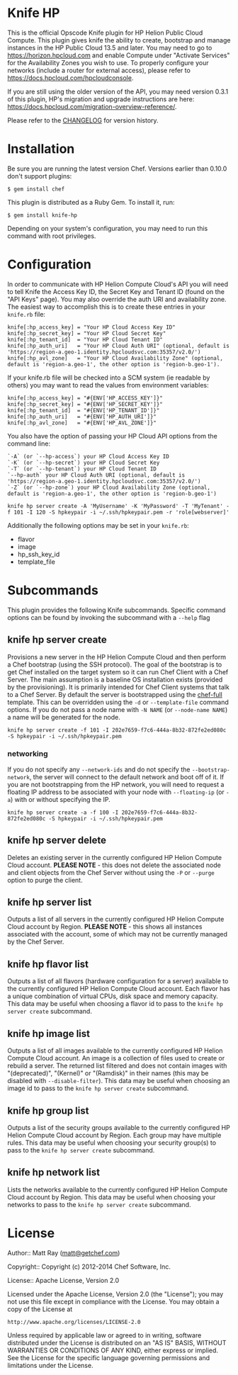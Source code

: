 Knife HP
========

This is the official Opscode Knife plugin for HP Helion Public Cloud Compute. This plugin gives knife the ability to create, bootstrap and manage instances in the HP Public Cloud 13.5 and later. You may need to go to https://horizon.hpcloud.com and enable Compute under "Activate Services" for the Availability Zones you wish to use. To properly configure your networks (include a router for external access), please refer to https://docs.hpcloud.com/hpcloudconsole.

If you are still using the older version of the API, you may need version 0.3.1 of this plugin, HP's migration and upgrade instructions are here: https://docs.hpcloud.com/migration-overview-reference/.

Please refer to the [CHANGELOG](CHANGELOG.md) for version history.

# Installation #

Be sure you are running the latest version Chef. Versions earlier than 0.10.0 don't support plugins:

    $ gem install chef

This plugin is distributed as a Ruby Gem. To install it, run:

    $ gem install knife-hp

Depending on your system's configuration, you may need to run this command with root privileges.

# Configuration #

In order to communicate with HP Helion Compute Cloud's API you will need to tell Knife the Access Key ID, the Secret Key and Tenant ID (found on the "API Keys" page). You may also override the auth URI and availability zone. The easiest way to accomplish this is to create these entries in your `knife.rb` file:

    knife[:hp_access_key] = "Your HP Cloud Access Key ID"
    knife[:hp_secret_key] = "Your HP Cloud Secret Key"
    knife[:hp_tenant_id]  = "Your HP Cloud Tenant ID"
    knife[:hp_auth_uri]   = "Your HP Cloud Auth URI" (optional, default is 'https://region-a.geo-1.identity.hpcloudsvc.com:35357/v2.0/')
    knife[:hp_avl_zone]   = "Your HP Cloud Availability Zone" (optional, default is 'region-a.geo-1', the other option is 'region-b.geo-1').

If your knife.rb file will be checked into a SCM system (ie readable by others) you may want to read the values from environment variables:

    knife[:hp_access_key] = "#{ENV['HP_ACCESS_KEY']}"
    knife[:hp_secret_key] = "#{ENV['HP_SECRET_KEY']}"
    knife[:hp_tenant_id]  = "#{ENV['HP_TENANT_ID']}"
    knife[:hp_auth_uri]   = "#{ENV['HP_AUTH_URI']}"
    knife[:hp_avl_zone]   = "#{ENV['HP_AVL_ZONE']}"

You also have the option of passing your HP Cloud API options from the command line:

    `-A` (or `--hp-access`) your HP Cloud Access Key ID
    `-K` (or `--hp-secret`) your HP Cloud Secret Key
    `-T` (or `--hp-tenant`) your HP Cloud Tenant ID
    `--hp-auth` your HP Cloud Auth URI (optional, default is 'https://region-a.geo-1.identity.hpcloudsvc.com:35357/v2.0/')
    `-Z` (or `--hp-zone`) your HP Cloud Availability Zone (optional, default is 'region-a.geo-1', the other option is 'region-b.geo-1')

    knife hp server create -A 'MyUsername' -K 'MyPassword' -T 'MyTenant' -f 101 -I 120 -S hpkeypair -i ~/.ssh/hpkeypair.pem -r 'role[webserver]'

Additionally the following options may be set in your `knife.rb`:

* flavor
* image
* hp_ssh_key_id
* template_file

# Subcommands #

This plugin provides the following Knife subcommands. Specific command options can be found by invoking the subcommand with a `--help` flag

knife hp server create
----------------------

Provisions a new server in the HP Helion Compute Cloud and then perform a Chef bootstrap (using the SSH protocol). The goal of the bootstrap is to get Chef installed on the target system so it can run Chef Client with a Chef Server. The main assumption is a baseline OS installation exists (provided by the provisioning). It is primarily intended for Chef Client systems that talk to a Chef Server. By default the server is bootstrapped using the [chef-full](https://github.com/opscode/chef/blob/master/chef/lib/chef/knife/bootstrap/chef-full.erb) template. This can be overridden using the `-d` or `--template-file` command options. If you do not pass a node name with `-N NAME` (or `--node-name NAME`) a name will be generated for the node.

    knife hp server create -f 101 -I 202e7659-f7c6-444a-8b32-872fe2ed080c -S hpkeypair -i ~/.ssh/hpkeypair.pem

### networking ###

If you do not specify any `--network-ids` and do not specify the `--bootstrap-network`, the server will connect to the default network and boot off of it. If you are not bootstrapping from the HP network, you will need to request a floating IP address to be associated with your node with `--floating-ip` (or `-a`) with or without specifying the IP.

    knife hp server create -a -f 100 -I 202e7659-f7c6-444a-8b32-872fe2ed080c -S hpkeypair -i ~/.ssh/hpkeypair.pem

knife hp server delete
----------------------

Deletes an existing server in the currently configured HP Helion Compute Cloud account. <b>PLEASE NOTE</b> - this does not delete the associated node and client objects from the Chef Server without using the `-P` or `--purge` option to purge the client.

knife hp server list
--------------------

Outputs a list of all servers in the currently configured HP Helion Compute Cloud account by Region. <b>PLEASE NOTE</b> - this shows all instances associated with the account, some of which may not be currently managed by the Chef Server.

knife hp flavor list
--------------------

Outputs a list of all flavors (hardware configuration for a server) available to the currently configured HP Helion Compute Cloud account. Each flavor has a unique combination of virtual CPUs, disk space and memory capacity. This data may be useful when choosing a flavor id to pass to the `knife hp server create` subcommand.

knife hp image list
-------------------

Outputs a list of all images available to the currently configured HP Helion Compute Cloud account. An image is a collection of files used to create or rebuild a server. The returned list filtered and does not contain images with "(deprecated)", "(Kernel)" or "(Ramdisk)" in their names (this may be disabled with `--disable-filter`). This data may be useful when choosing an image id to pass to the `knife hp server create` subcommand.

knife hp group list
--------------------

Outputs a list of the security groups available to the currently configured HP Helion Compute Cloud account by Region. Each group may have multiple rules. This data may be useful when choosing your security group(s) to pass to the `knife hp server create` subcommand.

knife hp network list
---------------------

Lists the networks available to the currently configured HP Helion Compute Cloud account by Region. This data may be useful when choosing your networks to pass to the `knife hp server create` subcommand.

# License #

Author:: Matt Ray (<matt@getchef.com>)

Copyright:: Copyright (c) 2012-2014 Chef Software, Inc.

License:: Apache License, Version 2.0

Licensed under the Apache License, Version 2.0 (the "License");
you may not use this file except in compliance with the License.
You may obtain a copy of the License at

    http://www.apache.org/licenses/LICENSE-2.0

Unless required by applicable law or agreed to in writing, software
distributed under the License is distributed on an "AS IS" BASIS,
WITHOUT WARRANTIES OR CONDITIONS OF ANY KIND, either express or implied.
See the License for the specific language governing permissions and
limitations under the License.
